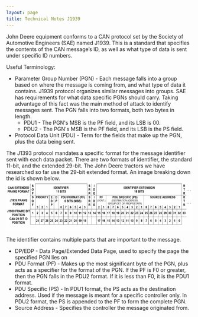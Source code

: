 ```yaml
---
layout: page
title: Technical Notes J1939
---
```


John Deere equipment conforms to a CAN protocol set by the Society of Automotive
Engineers (SAE) named J1939. This is a standard that specifies the contents of the CAN
message’s ID, as well as what type of data is sent under specific ID numbers.

Useful Terminology:
* Parameter Group Number (PGN) - Each message falls into a group based on where the message is coming from, and
what type of data it contains. J1939 protocol organizes similar messages into groups. SAE has requirements for what 
data specific PGNs should carry. Taking advantage of this fact was the main method of attack to identify messages sent.
The PGN falls into two formats, both two bytes in length. 
	* PDU1 - The PGN's MSB is the PF field, and its LSB is 00.
	* PDU2 - The PGN's MSB is the PF field, and its LSB is the PS field.
* Protocol Data Unit (PDU) - Term for the fields that make up the PGN, plus the data being sent.

The J1393 protocol mandates a specific format for the message identifier sent with each data packet. There are 
two formats of identifier, the standard 11-bit, and the extended 29-bit. The John Deere tractors we have researched
so far use the 29-bit extended format. An image breaking down the id is shown below.
![J1939 CAN bits breakdown, reproduced from the J1939 standards specification](/images/idmap.png)

The identifier contains multiple parts that are important to the message.
* DP/EDP - Data Page/Extended Data Page, used to specify the page the specified PGN lies on
* PDU Format (PF) - Makes up the most significant byte of the PGN, plus acts as a specifier for the format of the PGN. 
If the PF is F0 or greater, then the PGN falls in the PDU2 format. If it is less than F0, it is the PDU1 format.
* PDU Specific (PS) - In PDU1 format, the PS acts as the destination address. Used if the message is meant for a specific controller only.
In PDU2 format, the PS is appended to the PF to form the complete PGN.
* Source Address - Specifies the controller the message originated from.
